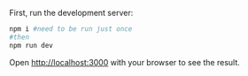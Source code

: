 First, run the development server:

```bash
npm i #need to be run just once
#then
npm run dev
```

Open [http://localhost:3000](http://localhost:3000) with your browser to see the result.

